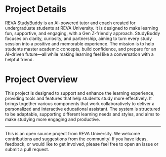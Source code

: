 # Project Details

REVA StudyBuddy is an AI-powered tutor and coach created for undergraduate students at REVA University. It is designed to make learning fun, supportive, and engaging, with a Gen Z-friendly approach. StudyBuddy focuses on clarity, curiosity, and partnership, aiming to turn every study session into a positive and memorable experience. The mission is to help students master academic concepts, build confidence, and prepare for an AI-driven future—all while making learning feel like a conversation with a helpful friend.

# Project Overview

This project is designed to support and enhance the learning experience, providing tools and features that help students study more effectively. It brings together various components that work collaboratively to deliver a personalized and interactive educational assistant. The system is structured to be adaptable, supporting different learning needs and styles, and aims to make studying more engaging and productive.

---

This is an open source project from REVA University. We welcome contributions and suggestions from the community! If you have ideas, feedback, or would like to get involved, please feel free to open an issue or submit a pull request.
